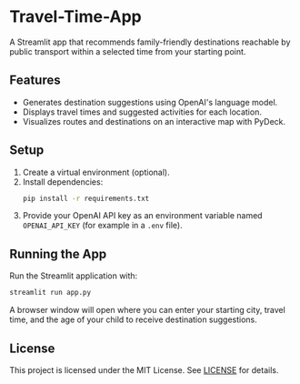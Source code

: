 # Travel-Time-App

A Streamlit app that recommends family-friendly destinations reachable by public transport within a selected time from your starting point.

## Features

- Generates destination suggestions using OpenAI's language model.
- Displays travel times and suggested activities for each location.
- Visualizes routes and destinations on an interactive map with PyDeck.

## Setup

1. Create a virtual environment (optional).
2. Install dependencies:
   ```bash
   pip install -r requirements.txt
   ```
3. Provide your OpenAI API key as an environment variable named `OPENAI_API_KEY` (for example in a `.env` file).

## Running the App

Run the Streamlit application with:

```bash
streamlit run app.py
```

A browser window will open where you can enter your starting city, travel time, and the age of your child to receive destination suggestions.

## License

This project is licensed under the MIT License. See [LICENSE](LICENSE) for details.
